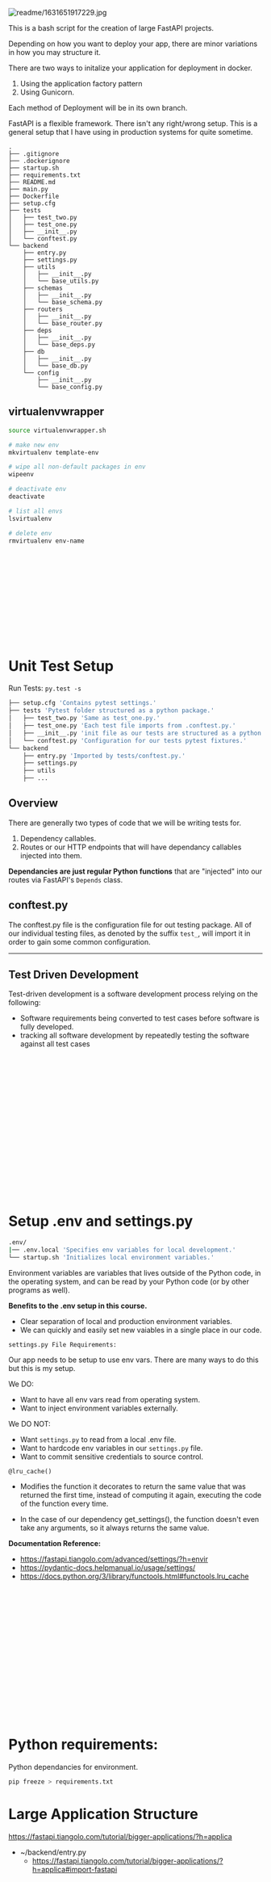 
![readme/1631651917229.jpg](readme/1631651917229.jpg)


This is a bash script for the creation of large FastAPI projects.


Depending on how you want to deploy your app, there are minor variations in how you may structure it.

There are two ways to initalize your application for deployment in docker.
1. Using the application factory pattern
2. Using Gunicorn.

Each method of Deployment will be in its own branch.

FastAPI is a flexible framework. There isn't any right/wrong setup. This is a general setup that I have using in production systems for quite sometime.

```
.
├── .gitignore
├── .dockerignore
├── startup.sh
├── requirements.txt
├── README.md
├── main.py
├── Dockerfile
├── setup.cfg
├── tests
│   ├── test_two.py
│   ├── test_one.py
│   ├── __init__.py
│   └── conftest.py
└── backend
    ├── entry.py
    ├── settings.py
    ├── utils
    │   ├── __init__.py
    │   └── base_utils.py
    ├── schemas
    │   ├── __init__.py
    │   └── base_schema.py
    ├── routers
    │   ├── __init__.py
    │   └── base_router.py
    ├── deps
    │   ├── __init__.py
    │   └── base_deps.py
    ├── db
    │   ├── __init__.py
    │   └── base_db.py
    └── config
        ├── __init__.py
        └── base_config.py
```



## __virtualenvwrapper__

```sh
source virtualenvwrapper.sh

# make new env
mkvirtualenv template-env

# wipe all non-default packages in env
wipeenv

# deactivate env
deactivate

# list all envs
lsvirtualenv

# delete env
rmvirtualenv env-name
```

<br/>
<br/>
<br/>
<br/>
<br/>
<br/>
<br/>
<br/>
<br/>
<br/>


# Unit Test Setup

Run Tests: `py.test -s`

```bash
├── setup.cfg 'Contains pytest settings.'
├── tests 'Pytest folder structured as a python package.'
│   ├── test_two.py 'Same as test_one.py.'
│   ├── test_one.py 'Each test file imports from .conftest.py.'
│   ├── __init__.py 'init file as our tests are structured as a python package.'
│   └── conftest.py 'Configuration for our tests pytest fixtures.'
└── backend
    ├── entry.py 'Imported by tests/conftest.py.' 
    ├── settings.py
    ├── utils
    ├── ...
```
## Overview

There are generally two types of code that we will be writing tests for.
1. Dependency callables.
2. Routes or our HTTP endpoints that will have dependancy callables injected into them.

__Dependancies are just regular Python functions__ that are "injected" into our routes via FastAPI's `Depends` class.


## conftest.py
The conftest.py file is the configuration file for out testing package.
All of our individual testing files, as denoted by the suffix `test_`, will import it in order to gain some common configuration.

---

## Test Driven Development
Test-driven development is a software development process relying on the following:
- Software requirements being converted to test cases before software is fully developed.
- tracking all software development by repeatedly testing the software against all test cases



<br/>
<br/>
<br/>
<br/>
<br/>
<br/>
<br/>
<br/>
<br/>
<br/>
<br/>
<br/>
<br/>
<br/>
<br/>
<br/>

# Setup .env and settings.py
```sh
.env/
|── .env.local 'Specifies env variables for local development.'
└── startup.sh 'Initializes local environment variables.'
```
Environment variables are variables that lives outside of the Python code, in the operating system, and can be read by your Python code (or by other programs as well).

__Benefits to the .env setup in this course.__
- Clear separation of local and production environment variables.
- We can quickly and easily set new vaiables in a single place in our code.



`settings.py File Requirements:`

Our app needs to be setup to use env vars. There are many ways to do this but this is my setup.


We DO:
- Want to have all env vars read from operating system. 
- Want to inject environment variables externally.

We DO NOT:
- Want `settings.py` to read from a local .env file.
- Want to hardcode env variables in our `settings.py` file.
- Want to commit sensitive credentials to source control.


`@lru_cache()`

- Modifies the function it decorates to return the same value that was returned the first time, instead of computing it again, executing the code of the function every time.

- In the case of our dependency get_settings(), the function doesn't even take any arguments, so it always returns the same value.


__Documentation Reference:__
- https://fastapi.tiangolo.com/advanced/settings/?h=envir
- https://pydantic-docs.helpmanual.io/usage/settings/
- https://docs.python.org/3/library/functools.html#functools.lru_cache



<br/>
<br/>
<br/>
<br/>
<br/>
<br/>
<br/>
<br/>
<br/>
<br/>
<br/>
<br/>
<br/>
<br/>
<br/>


# Python requirements:

Python dependancies for environment.
```bash
pip freeze > requirements.txt
```


# Large Application Structure

https://fastapi.tiangolo.com/tutorial/bigger-applications/?h=applica

- ~/backend/entry.py
    - https://fastapi.tiangolo.com/tutorial/bigger-applications/?h=applica#import-fastapi



